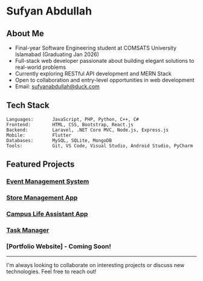# Sufyan Abdullah

## About Me
- Final-year Software Engineering student at COMSATS University Islamabad (Graduating Jan 2026)
- Full-stack web developer passionate about building elegant solutions to real-world problems
- Currently exploring RESTful API development and MERN Stack
- Open to collaboration and entry-level opportunities in web development
- Email: sufyanabdullah@duck.com

## Tech Stack

```
Languages:       JavaScript, PHP, Python, C++, C#
Frontend:        HTML, CSS, Bootstrap, React.js
Backend:         Laravel, .NET Core MVC, Node.js, Express.js
Mobile:          Flutter
Databases:       MySQL, SQLite, MongoDB
Tools:           Git, VS Code, Visual Studio, Android Studio, PyCharm
```

## Featured Projects

### [Event Management System](https://github.com/Sufyan-00/laravel_project)

### [Store Management App](https://github.com/M-Shazim/PulseMart)

### [Campus Life Assistant App](https://github.com/Sufyan-00/Campus_Life_Assistant_App)

### [Task Manager](https://github.com/Sufyan-00/Task-Manager)

### [Portfolio Website] - Coming Soon!

---

I'm always looking to collaborate on interesting projects or discuss new technologies. Feel free to reach out!
